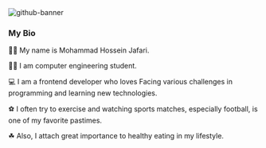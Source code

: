 <div>
  <img src="https://github.com/MHJ-10/MHJ-10/assets/113971487/c75170e2-a953-4f94-9db2-0f7f40ffa1b4" alt="github-banner" />
</div>

<div>
  <h3>My Bio</h3>
  <p>🙎‍♂️ My name is Mohammad Hossein Jafari.</p>
  <p>👨‍🎓 I am computer engineering student.</p>
  <p>💻 I am a frontend developer who loves Facing various challenges in programming and learning new technologies.</p>
  <p>⚽ I often try to exercise and watching sports matches, especially football, is one of my favorite pastimes.</p>
  <p>☘ Also, I attach great importance to healthy eating in my lifestyle.</p>
</div>



<!--
**MHJ-10/MHJ-10** is a ✨ _special_ ✨ repository because its `README.md` (this file) appears on your GitHub profile.

Here are some ideas to get you started:

- 🔭 I’m currently working on ...
- 🌱 I’m currently learning ...
- 👯 I’m looking to collaborate on ...
- 🤔 I’m looking for help with ...
- 💬 Ask me about ...
- 📫 How to reach me: ...
- 😄 Pronouns: ...
- ⚡ Fun fact: ...
-->
